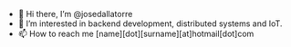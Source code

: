 - 👋 Hi there, I’m @josedallatorre
- 👀 I’m interested in backend development, distributed systems and IoT.
- 📫 How to reach me [name][dot][surname][at]hotmail[dot]com
<!--- - 🌱 I’m currently learning 
- 💞️ I’m looking to collaborate on---> 
